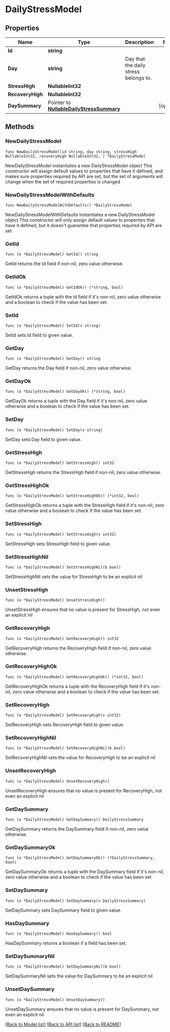 # DailyStressModel

## Properties

Name | Type | Description | Notes
------------ | ------------- | ------------- | -------------
**Id** | **string** |  | 
**Day** | **string** | Day that the daily stress belongs to. | 
**StressHigh** | **NullableInt32** |  | 
**RecoveryHigh** | **NullableInt32** |  | 
**DaySummary** | Pointer to [**NullableDailyStressSummary**](DailyStressSummary.md) |  | [optional] 

## Methods

### NewDailyStressModel

`func NewDailyStressModel(id string, day string, stressHigh NullableInt32, recoveryHigh NullableInt32, ) *DailyStressModel`

NewDailyStressModel instantiates a new DailyStressModel object
This constructor will assign default values to properties that have it defined,
and makes sure properties required by API are set, but the set of arguments
will change when the set of required properties is changed

### NewDailyStressModelWithDefaults

`func NewDailyStressModelWithDefaults() *DailyStressModel`

NewDailyStressModelWithDefaults instantiates a new DailyStressModel object
This constructor will only assign default values to properties that have it defined,
but it doesn't guarantee that properties required by API are set

### GetId

`func (o *DailyStressModel) GetId() string`

GetId returns the Id field if non-nil, zero value otherwise.

### GetIdOk

`func (o *DailyStressModel) GetIdOk() (*string, bool)`

GetIdOk returns a tuple with the Id field if it's non-nil, zero value otherwise
and a boolean to check if the value has been set.

### SetId

`func (o *DailyStressModel) SetId(v string)`

SetId sets Id field to given value.


### GetDay

`func (o *DailyStressModel) GetDay() string`

GetDay returns the Day field if non-nil, zero value otherwise.

### GetDayOk

`func (o *DailyStressModel) GetDayOk() (*string, bool)`

GetDayOk returns a tuple with the Day field if it's non-nil, zero value otherwise
and a boolean to check if the value has been set.

### SetDay

`func (o *DailyStressModel) SetDay(v string)`

SetDay sets Day field to given value.


### GetStressHigh

`func (o *DailyStressModel) GetStressHigh() int32`

GetStressHigh returns the StressHigh field if non-nil, zero value otherwise.

### GetStressHighOk

`func (o *DailyStressModel) GetStressHighOk() (*int32, bool)`

GetStressHighOk returns a tuple with the StressHigh field if it's non-nil, zero value otherwise
and a boolean to check if the value has been set.

### SetStressHigh

`func (o *DailyStressModel) SetStressHigh(v int32)`

SetStressHigh sets StressHigh field to given value.


### SetStressHighNil

`func (o *DailyStressModel) SetStressHighNil(b bool)`

 SetStressHighNil sets the value for StressHigh to be an explicit nil

### UnsetStressHigh
`func (o *DailyStressModel) UnsetStressHigh()`

UnsetStressHigh ensures that no value is present for StressHigh, not even an explicit nil
### GetRecoveryHigh

`func (o *DailyStressModel) GetRecoveryHigh() int32`

GetRecoveryHigh returns the RecoveryHigh field if non-nil, zero value otherwise.

### GetRecoveryHighOk

`func (o *DailyStressModel) GetRecoveryHighOk() (*int32, bool)`

GetRecoveryHighOk returns a tuple with the RecoveryHigh field if it's non-nil, zero value otherwise
and a boolean to check if the value has been set.

### SetRecoveryHigh

`func (o *DailyStressModel) SetRecoveryHigh(v int32)`

SetRecoveryHigh sets RecoveryHigh field to given value.


### SetRecoveryHighNil

`func (o *DailyStressModel) SetRecoveryHighNil(b bool)`

 SetRecoveryHighNil sets the value for RecoveryHigh to be an explicit nil

### UnsetRecoveryHigh
`func (o *DailyStressModel) UnsetRecoveryHigh()`

UnsetRecoveryHigh ensures that no value is present for RecoveryHigh, not even an explicit nil
### GetDaySummary

`func (o *DailyStressModel) GetDaySummary() DailyStressSummary`

GetDaySummary returns the DaySummary field if non-nil, zero value otherwise.

### GetDaySummaryOk

`func (o *DailyStressModel) GetDaySummaryOk() (*DailyStressSummary, bool)`

GetDaySummaryOk returns a tuple with the DaySummary field if it's non-nil, zero value otherwise
and a boolean to check if the value has been set.

### SetDaySummary

`func (o *DailyStressModel) SetDaySummary(v DailyStressSummary)`

SetDaySummary sets DaySummary field to given value.

### HasDaySummary

`func (o *DailyStressModel) HasDaySummary() bool`

HasDaySummary returns a boolean if a field has been set.

### SetDaySummaryNil

`func (o *DailyStressModel) SetDaySummaryNil(b bool)`

 SetDaySummaryNil sets the value for DaySummary to be an explicit nil

### UnsetDaySummary
`func (o *DailyStressModel) UnsetDaySummary()`

UnsetDaySummary ensures that no value is present for DaySummary, not even an explicit nil

[[Back to Model list]](../README.md#documentation-for-models) [[Back to API list]](../README.md#documentation-for-api-endpoints) [[Back to README]](../README.md)


